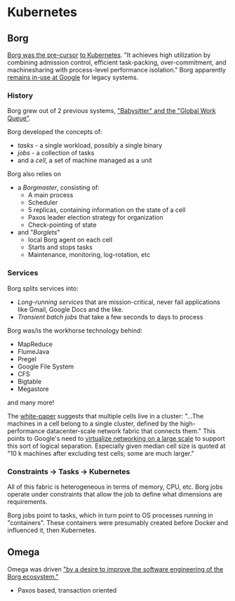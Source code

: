 # Kubernetes


## Borg

[Borg was the pre-cursor](https://static.googleusercontent.com/media/research.google.com/en//pubs/archive/43438.pdf) [to Kubernetes](https://kubernetes.io/blog/2015/04/borg-predecessor-to-kubernetes).  "It achieves high utilization by combining admission control, efficient task-packing, over-commitment, and machinesharing with process-level performance isolation."  Borg apparently [remains in-use at Google](https://www.quora.com/Does-Google-use-the-Open-Source-Kubernetes-or-a-version-of-Borg-for-their-own-container-management) for legacy systems.

### History

Borg grew out of 2 previous systems, ["Babysitter" and the "Global Work Queue"](https://queue.acm.org/detail.cfm?id=2898444).

Borg developed the concepts of:

- *tasks* - a single workload, possibly a single binary
- *jobs* - a collection of tasks
- and a *cell*, a set of machine managed as a unit

Borg also relies on

- a *Borgmaster*, consisting of:
    + A main process
    + Scheduler
    + 5 replicas, containing information on the state of a cell
    + Paxos leader election strategy for organization
    + Check-pointing of state
- and "*Borglets*"
    + local Borg agent on each cell
    + Starts and stops tasks
    + Maintenance, monitoring, log-rotation, etc

### Services

Borg splits services into:

- *Long-running services* that are mission-critical, never fail applications like Gmail, Google Docs and the like.
- *Transient batch jobs* that take a few seconds to days to process

Borg was/is the workhorse technology behind:

- MapReduce
- FlumeJava
- Pregel
- Google File System
- CFS
- Bigtable
- Megastore

and many more!

The [white-paper](https://static.googleusercontent.com/media/research.google.com/en//pubs/archive/43438.pdf) suggests that multiple cells live in a cluster: "...The machines in a cell belong to a single cluster, defined by the high-performance datacenter-scale network fabric that
connects them." This points to Google's need to [virtualize networking on a large scale](google-cloud-networking.md) to support this sort of logical separation.  Especially given median cell size is quoted at "10 k machines after excluding test cells; some are much larger."

### Constraints -> Tasks -> Kubernetes

All of this fabric is heterogeneous in terms of memory, CPU, etc.  Borg jobs operate under constraints that allow the job to define what dimensions are requirements.

Borg jobs point to tasks, which in turn point to OS processes running in "containers".  These containers were presumably created before Docker and influenced it, then Kubernetes.

## Omega

Omega was driven ["by a desire to improve the software engineering of the Borg ecosystem."](https://queue.acm.org/detail.cfm?id=2898444)

- Paxos based, transaction oriented



